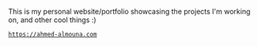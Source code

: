 This is my personal website/portfolio showcasing the projects I'm working on, and other cool things :) 

[`https://ahmed-almouna.com`](https://ahmed-almouna.com)
